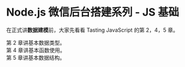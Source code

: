 # Node.js 微信后台搭建系列 - JS 基础

在正式讲**数据建模**前，大家先看看 Tasting JavaScript 的第 2，4，5 章。  

第 2 章讲基本数据类型。  
第 4 章讲基本函数使用。  
第 5 章讲基本数据结构。  
